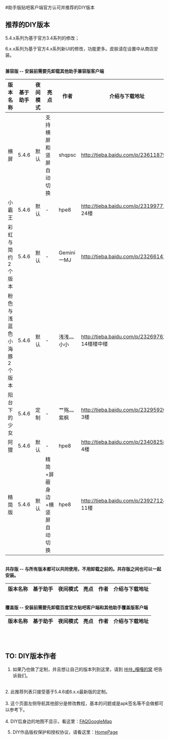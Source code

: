 #助手版贴吧客户端官方认可并推荐的DIY版本

## 推荐的DIY版本 ##

5.4.x系列为基于官方3.4系列的修改；

6.x.x系列为基于官方4.x系列新UI的修改，功能更多。皮肤请在设置中从商店安装。


<br>
<b>兼容版 -- 安装前需要先卸载其他助手兼容版客户端</b>
<table><thead><th> <b>版本名称</b> </th><th> <b>基于助手</b> </th><th> <b>夜间模式</b> </th><th> <b>亮点</b> </th><th> <b>作者</b> </th><th> <b>介绍与下载地址</b> </th></thead><tbody>
<tr><td> 横屏          </td><td> 5.4.6       </td><td> 默认          </td><td> 支持横屏和竖屏自动切换 </td><td> shqpsc    </td><td> <a href='http://tieba.baidu.com/p/2361187924'>http://tieba.baidu.com/p/2361187924</a> </td></tr>
<tr><td> 小霸王         </td><td> 5.4.6       </td><td> 默认          </td><td> -         </td><td> hpe8      </td><td> <a href='http://tieba.baidu.com/p/2319977157'>http://tieba.baidu.com/p/2319977157</a> 24楼 </td></tr>
<tr><td> 彩虹与简约2个版本   </td><td> 5.4.6       </td><td> 默认          </td><td> -         </td><td> Gemini一MJ </td><td> <a href='http://tieba.baidu.com/p/2326614130'>http://tieba.baidu.com/p/2326614130</a> </td></tr>
<tr><td> 粉色与浅蓝色小海豚2个版本 </td><td> 5.4.6       </td><td> 默认          </td><td> -         </td><td> 浅浅灬小小     </td><td> <a href='http://tieba.baidu.com/p/2326976298'>http://tieba.baidu.com/p/2326976298</a> 14楼楼中楼 </td></tr>
<tr><td> 阳台下的少女      </td><td> 5.4.6       </td><td> 定制          </td><td> -         </td><td> 艹殇灬紫枫     </td><td> <a href='http://tieba.baidu.com/p/2329592069'>http://tieba.baidu.com/p/2329592069</a> 3楼 </td></tr>
<tr><td> 阿狸          </td><td> 5.4.6       </td><td> 默认          </td><td> -         </td><td> hpe8      </td><td> <a href='http://tieba.baidu.com/p/2340825823'>http://tieba.baidu.com/p/2340825823</a> 4楼 </td></tr>
<tr><td> 精简版         </td><td> 5.4.6       </td><td> 默认          </td><td> 精简+屏蔽身边+横竖屏自动切换 </td><td> hpe8      </td><td> <a href='http://tieba.baidu.com/p/2392712426'>http://tieba.baidu.com/p/2392712426</a> 11楼 </td></tr></tbody></table>


<br>
<b>共存版 -- 与所有版本都可以共同使用，不用卸载之前的。共存版之间也可以一起安装。</b>
<table><thead><th> <b>版本名称</b> </th><th> <b>基于助手</b> </th><th> <b>夜间模式</b> </th><th> <b>亮点</b> </th><th> <b>作者</b> </th><th> <b>介绍与下载地址</b> </th></thead><tbody></tbody></table>


<br>
<b>覆盖版 -- 安装前需要先卸载百度官方贴吧客户端和其他助手覆盖版客户端</b>
<table><thead><th> <b>版本名称</b> </th><th> <b>基于助手</b> </th><th> <b>夜间模式</b> </th><th> <b>亮点</b> </th><th> <b>作者</b> </th><th> <b>介绍与下载地址</b> </th></thead><tbody></tbody></table>




<br><br>

<h2>TO: DIY版本作者</h2>

1. 如果乃也做了定制，并且想让自己的版本列到这里，请到 <a href='http://tieba.baidu.com/f?ie=utf-8&kw=%E5%92%94%E5%92%94_%E5%98%8E%E5%98%8E%E7%9A%84%E7%AA%9D'>咔咔_嘎嘎的窝</a> 吧告诉我们。<br>
<br>
2. 此推荐列表只接受基于5.4.6或6.x.x最新版的定制。<br>
<br>
3. 这个页面左侧导航其他部分是修改教程，基本的问题或是apk签名等不会做都可以参考下。<br>
<br>
4. DIY后身边的地图不显示，看这里：<a href='FAQGoogleMap.md'>FAQGoogleMap</a>

5. DIY作品版权保护和授权协议，请看这里：<a href='HomePage.md'>HomePage</a>

<br>
<br>
